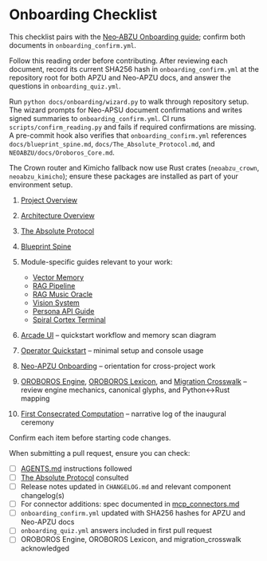 # Onboarding Checklist

This checklist pairs with the [Neo‑ABZU Onboarding guide](../../NEOABZU/docs/onboarding.md); confirm both documents in `onboarding_confirm.yml`.

Follow this reading order before contributing. After reviewing each document, record its current SHA256 hash in `onboarding_confirm.yml` at the repository root for both APZU and Neo-APZU docs, and answer the questions in `onboarding_quiz.yml`.

Run `python docs/onboarding/wizard.py` to walk through repository setup. The wizard prompts for Neo-APSU document confirmations and writes signed summaries to `onboarding_confirm.yml`. CI runs `scripts/confirm_reading.py` and fails if required confirmations are missing.
A pre-commit hook also verifies that `onboarding_confirm.yml` references `docs/blueprint_spine.md`, `docs/The_Absolute_Protocol.md`, and `NEOABZU/docs/Oroboros_Core.md`.

The Crown router and Kimicho fallback now use Rust crates (`neoabzu_crown`, `neoabzu_kimicho`); ensure these packages are installed as part of your environment setup.

1. [Project Overview](../project_overview.md)
2. [Architecture Overview](../architecture_overview.md)
3. [The Absolute Protocol](../The_Absolute_Protocol.md)
4. [Blueprint Spine](../blueprint_spine.md)
5. Module-specific guides relevant to your work:
   - [Vector Memory](../vector_memory.md)
   - [RAG Pipeline](../rag_pipeline.md)
   - [RAG Music Oracle](../rag_music_oracle.md)
   - [Vision System](../vision_system.md)
   - [Persona API Guide](../persona_api_guide.md)
   - [Spiral Cortex Terminal](../spiral_cortex_terminal.md)

6. [Arcade UI](../arcade_ui.md) – quickstart workflow and memory scan diagram
7. [Operator Quickstart](../operator_quickstart.md) – minimal setup and console usage
8. [Neo-APZU Onboarding](../../NEOABZU/docs/onboarding.md) – orientation for cross-project work
9. [OROBOROS Engine](../../NEOABZU/docs/OROBOROS_Engine.md), [OROBOROS Lexicon](../../NEOABZU/docs/OROBOROS_Lexicon.md), and [Migration Crosswalk](../../NEOABZU/docs/migration_crosswalk.md) – review engine mechanics, canonical glyphs, and Python↔Rust mapping
10. [First Consecrated Computation](../../NEOABZU/docs/Oroboros_Core.md#first-consecrated-computation) – narrative log of the inaugural ceremony

Confirm each item before starting code changes.

When submitting a pull request, ensure you can check:

- [ ] [AGENTS.md](../../AGENTS.md) instructions followed
- [ ] [The Absolute Protocol](../The_Absolute_Protocol.md) consulted
- [ ] Release notes updated in `CHANGELOG.md` and relevant component changelog(s)
- [ ] For connector additions: spec documented in [mcp_connectors.md](../mcp_connectors.md)
- [ ] `onboarding_confirm.yml` updated with SHA256 hashes for APZU and Neo-APZU docs
- [ ] `onboarding_quiz.yml` answers included in first pull request
- [ ] OROBOROS Engine, OROBOROS Lexicon, and migration_crosswalk acknowledged
